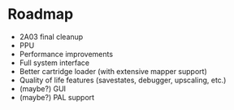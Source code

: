 # Roadmap
+ 2A03 final cleanup 
+ PPU
+ Performance improvements
+ Full system interface
+ Better cartridge loader (with extensive mapper support) 
+ Quality of life features (savestates, debugger, upscaling, etc.)
+ (maybe?) GUI 
+ (maybe?) PAL support
 
